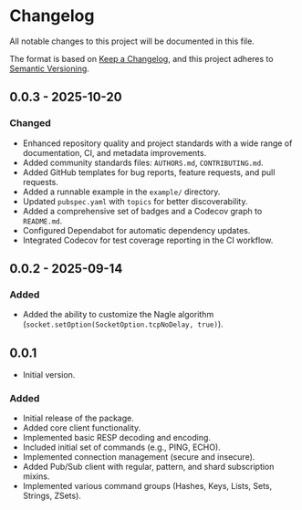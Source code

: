 # Changelog

All notable changes to this project will be documented in this file.

The format is based on [Keep a Changelog](https://keepachangelog.com/en/1.0.0/),
and this project adheres to [Semantic Versioning](https://semver.org/spec/v2.0.0.html).

## 0.0.3 - 2025-10-20
### Changed
- Enhanced repository quality and project standards with a wide range of documentation, CI, and metadata improvements.
- Added community standards files: `AUTHORS.md`, `CONTRIBUTING.md`.
- Added GitHub templates for bug reports, feature requests, and pull requests.
- Added a runnable example in the `example/` directory.
- Updated `pubspec.yaml` with `topics` for better discoverability.
- Added a comprehensive set of badges and a Codecov graph to `README.md`.
- Configured Dependabot for automatic dependency updates.
- Integrated Codecov for test coverage reporting in the CI workflow.

## 0.0.2 - 2025-09-14
### Added
- Added the ability to customize the Nagle algorithm (`socket.setOption(SocketOption.tcpNoDelay, true)`).

## 0.0.1

- Initial version.
### Added
- Initial release of the package.
- Added core client functionality.
- Implemented basic RESP decoding and encoding.
- Included initial set of commands (e.g., PING, ECHO).
- Implemented connection management (secure and insecure).
- Added Pub/Sub client with regular, pattern, and shard subscription mixins.
- Implemented various command groups (Hashes, Keys, Lists, Sets, Strings, ZSets).
